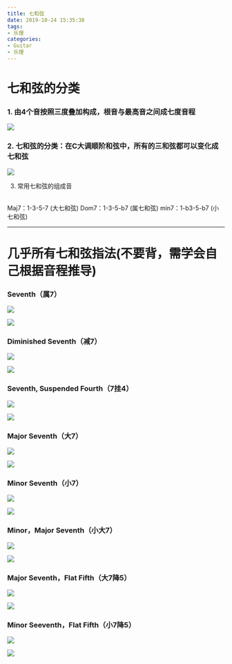 ```yaml
---
title: 七和弦
date: 2019-10-24 15:35:38
tags: 
- 乐理
categories:
- Guitar
- 乐理
---
```


# 七和弦的分类
### 1. 由4个音按照三度叠加构成，根音与最高音之间成七度音程  

![](https://cdn.jsdelivr.net/gh/CoryLiu/Img-repo@master/static_files/lyb/img/avatar20191025142352.png)

### 2. 七和弦的分类：在C大调顺阶和弦中，所有的三和弦都可以变化成七和弦  

![](https://cdn.jsdelivr.net/gh/CoryLiu/Img-repo@master/static_files/lyb/img/avatar20191025142546.png)

3. 常用七和弦的组成音  
<br>
Maj7：1-3-5-7  (大七和弦)  
Dom7：1-3-5-b7  (属七和弦)  
min7：1-b3-5-b7  (小七和弦)

<!--more-->

---

# 几乎所有七和弦指法(不要背，需学会自己根据音程推导)

### Seventh（属7）
![](https://cdn.jsdelivr.net/gh/CoryLiu/Img-repo@master/static_files/lyb/img/avatar20191025143705.png)

![](https://cdn.jsdelivr.net/gh/CoryLiu/Img-repo@master/static_files/lyb/img/avatar20191025143854.png)

### Diminished Seventh（减7）
![](https://cdn.jsdelivr.net/gh/CoryLiu/Img-repo@master/static_files/lyb/img/avatar20191025144052.png)

![](https://cdn.jsdelivr.net/gh/CoryLiu/Img-repo@master/static_files/lyb/img/avatar20191025144115.png)

### Seventh, Suspended Fourth（7挂4）
![](https://cdn.jsdelivr.net/gh/CoryLiu/Img-repo@master/static_files/lyb/img/avatar20191025144203.png)

![](https://cdn.jsdelivr.net/gh/CoryLiu/Img-repo@master/static_files/lyb/img/avatar20191025144215.png)

### Major Seventh（大7）
![](https://cdn.jsdelivr.net/gh/CoryLiu/Img-repo@master/static_files/lyb/img/avatar20191025144244.png)

![](https://cdn.jsdelivr.net/gh/CoryLiu/Img-repo@master/static_files/lyb/img/avatar20191025144257.png)

### Minor Seventh（小7）
![](https://cdn.jsdelivr.net/gh/CoryLiu/Img-repo@master/static_files/lyb/img/avatar20191025144331.png)

![](https://cdn.jsdelivr.net/gh/CoryLiu/Img-repo@master/static_files/lyb/img/avatar20191025144342.png)

### Minor，Major Seventh（小大7）
![](https://cdn.jsdelivr.net/gh/CoryLiu/Img-repo@master/static_files/lyb/img/avatar20191025144433.png)

![](https://cdn.jsdelivr.net/gh/CoryLiu/Img-repo@master/static_files/lyb/img/avatar20191025144448.png)

### Major Seventh，Flat Fifth（大7降5）
![](https://cdn.jsdelivr.net/gh/CoryLiu/Img-repo@master/static_files/lyb/img/avatar20191025144638.png)

![](https://cdn.jsdelivr.net/gh/CoryLiu/Img-repo@master/static_files/lyb/img/avatar20191025144652.png)

### Minor Seeventh，Flat Fifth（小7降5）

![](https://cdn.jsdelivr.net/gh/CoryLiu/Img-repo@master/static_files/lyb/img/avatar20191025144740.png)

![](https://cdn.jsdelivr.net/gh/CoryLiu/Img-repo@master/static_files/lyb/img/avatar20191025144752.png)





